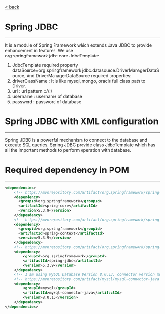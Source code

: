 [< back](../../../../../../../../../)

# Spring JDBC
------------------------
It is a module of Spring Framework which extends Java JDBC to provide enhancement in features.
We use org.springframework.jdbc.core.JdbcTemplate:
1. JdbcTemplate required property dataSource=org.springframework.jdbc.datasource.DriverManagerDataSource, 
And DriverManagerDataSource required properties:
1. driverClassName : It is like mysql, mongo, oracle full class path to Driver.
2. url : url pattern <domain>:<sub-domain>://<host>:<port>/<databasename>
3. username : username of database
4. password : password of database

# Spring JDBC with XML configuration
---------------------
Spring JDBC is a powerful mechanism to connect to the database and execute SQL queries.
Spring JDBC provide class JdbcTemplate which has all the important methods to perform operation with database.

# Required dependency in POM
----------------------
```xml
<dependencies>
    <!-- https://mvnrepository.com/artifact/org.springframework/spring-core -->
    <dependency>
      <groupId>org.springframework</groupId>
      <artifactId>spring-core</artifactId>
      <version>5.3.9</version>
    </dependency>
    <!-- https://mvnrepository.com/artifact/org.springframework/spring-context -->
    <dependency>
      <groupId>org.springframework</groupId>
      <artifactId>spring-context</artifactId>
      <version>5.3.9</version>
    </dependency>
    <!-- https://mvnrepository.com/artifact/org.springframework/spring-jdbc -->
    <dependency>
        <groupId>org.springframework</groupId>
        <artifactId>spring-jdbc</artifactId>
        <version>5.3.9</version>
    </dependency>
    <!-- I am using MySQL Database Version 8.0.13, connector version must be same -->
    <!-- https://mvnrepository.com/artifact/mysql/mysql-connector-java -->
    <dependency>
        <groupId>mysql</groupId>
        <artifactId>mysql-connector-java</artifactId>
        <version>8.0.13</version>
    </dependency>
</dependencies>
```
